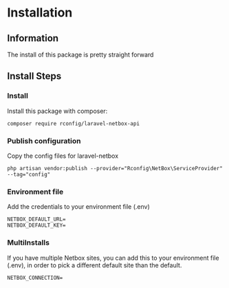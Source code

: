 # Installation

## Information
The install of this package is pretty straight forward

## Install Steps
### Install
Install this package with composer:
```
composer require rconfig/laravel-netbox-api
```

### Publish configuration
Copy the config files for laravel-netbox
```
php artisan vendor:publish --provider="Rconfig\NetBox\ServiceProvider" --tag="config"
```

### Environment file
Add the credentials to your environment file (.env)
```
NETBOX_DEFAULT_URL=
NETBOX_DEFAULT_KEY=
```

### MultiInstalls
If you have multiple Netbox sites, you can add this to your environment file (.env), in order to pick a different default site than the default.
```
NETBOX_CONNECTION=
```